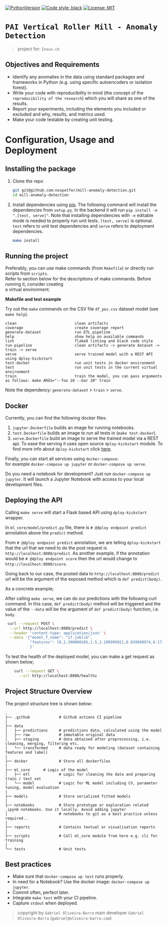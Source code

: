 
[![PythonVersion](https://img.shields.io/pypi/pyversions/gino_admin)](https://img.shields.io/pypi/pyversions/gino_admin)
[![Code style: black](https://img.shields.io/badge/code%20style-black-000000.svg)](https://github.com/psf/black)
[![License: MIT](https://img.shields.io/badge/License-MIT-yellow.svg)](https://opensource.org/licenses/MIT)

# `PAI Vertical Roller Mill - Anomaly Detection`

> project for: `Insus.ch`  

## Objectives and Requirements


* Identify any anomalies in the data using standard packages and frameworks in Python (e.g. using specific autoencoders or isolation forest).
* Write your code with reproducibility in mind (the concept of the `reproducibility of the research`) which you will share as one of the results.
* Report your experiments, including the elements you included or excluded and why, results, and metrics used.
* Make your code testable by creating unit testing.


# Configuration, Usage and Deployment

## Installing the package

1. Clone the repo

    ```bash
    git git@github.com:nospotfer/mill-anomaly-detection.git
    cd mill-anomaly-detection
    ```

2. Install dependencies using [pip](https://pip.pypa.io/en/stable/installing/). The following command
will install the dependencies from `setup.py`. In the backend it will run `pip install -e ".[test, serve]"`. Note that installing dependencies with `-e` 
editable mode is needed to properly run unit tests. `[test, serve]` is optional. `test` refers to
unit test dependencies and `serve` refers to deployment dependencies.

    ```bash
    make install
    ```

## Running the project

Preferably, you can use make commands (from `Makefile`) or directly run scripts from `scripts`.  
Refer to section below for the descriptions of make commands. Before running it, consider creating  
a virtual environment.  

**Makefile and test example**

Try out the `make` commands on the CSV file `df_poc.csv` dataset model (see `make help`).

```
clean                          clean artifacts
coverage                       create coverage report
generate-dataset               run ETL pipeline
help                           show help on available commands
lint                           flake8 linting and black code style
run-pipeline                   clean artifacts -> generate dataset -> train -> serve
serve                          serve trained model with a REST API using dploy-kickstart
test-docker                    run unit tests in docker environment
test                           run unit tests in the current virtual environment
train                          train the model, you can pass arguments as follows: make ARGS="--foo 10 --bar 20" train
```

Note the dependency: `generate-dataset` > `train` > `serve`.

## Docker

Currently, you can find the following docker files:  
1. `jupyter.Dockerfile` builds an image for running notebooks.  
2. `test.Dockerfile` builds an image to run all tests in (`make test-docker`).
3. `serve.Dockerfile` build an image to serve the trained model via a REST api.
To ease the serving it uses open source `dploy-kickstart` module. To find more info
about `dploy-kickstart` click [here](https://github.com/dploy-ai/dploy-kickstart/).

Finally, you can start all services using `docker-compose`:  
for example `docker-compose up jupyter` or `docker-compose up serve`.  

Do you need a notebook for development? Just run `docker-compose up jupyter`. It will launch a Jupyter Notebook 
with access to your local development files.

## Deploying the API

Calling `make serve` will start a Flask based API using `dploy-kickstart`
wrapper. 

In `ml_core/model/predict.py` file, there is `# @dploy endpoint predict`
annotation above the `predict` method. 

From `# @dploy endpoint predict` annotation, we are telling `dploy-kickstart` 
that the url that we need to do the post request is `http://localhost:8080/predict`.
As another example, if the annotation would be `# @dploy endpoint score` then the url
would change to `http://localhost:8080/score`.  

Going back to our case, the posted data to `http://localhost:8080/predict` url will be
the argument of the exposed method which is `def predict(body)`. 

As a concrete example;

After calling `make serve`, we can do our predictions with the following curl command.
In this case, `def predict(body)` method will be triggered and the value of the `--data`
will be the argument of `def predict(body)` function, i.e. `body`.

```sh
 curl --request POST \
  --url http://localhost:8080/predict \
  --header 'content-type: application/json' \
  --data '{"model_f_name": "if.joblib",
           "features": [0,2.390000105,1.5,2.109999921,0.839999974,0.17,0.150000006,1.32,0.93,0.200000003,18.5,37.9,47.125,0.282499999,0.189999998,0.449999988,1.7,2.205,488.3808406,31.4554075,10.9313475,58.1055925,69.857555,63.3372025,145,144.2604,143.2838,144.2231,144.72035,143.697825,37.76956044,48.14815,42.36111,55.61343,56.42360765,47.85879637,50.40509033,83.73842,68.11343,77.25694069,72.68518,71.18055725,59.08564758,58,95,94,50,45,52,51,52,51,0.6799584,0.5902618,38,48.79999924,58.5,58.90000153,59.825,48,39.86437,192.432725,74.14704,11.0450725,9.9954285,43.60000229,57.60000229,65.52499962,78.92500114,83.90000153,100.5,57.79999943,57.90000153,60,8.03,8.279999733,7.320000172,7.619999886,6.7725,6.682,6.89925,6.842,5.01825,4.885,4.8055,4.57225,4.22775,4.22775,501.55525,545.912925,1.403356,63.2595475,48.556855,39.6050375,1.099537,74.86979,83.315245,75.647425,74.65278,72.193285,82.4833625,72.627315,77.5643825,70.457175,73.441115,70.52951,78.848375,6.860532,83.5]
           }'
```

To test the health of the deployed model, you can make a get request as shown below;

```sh
    curl --request GET \
      --url http://localhost:8080/healthz
```



## Project Structure Overview 
The project structure tree is shown below:

```
.
├── .github             # Github actions CI pipeline
|
├── data                
│   ├── predictions     # predictions data, calculated using the model
│   ├── raw             # immutable original data
│   ├── staging         # data obtained after preprocessing, i.e. cleaning, merging, filtering etc.
│   └── transformed     # data ready for modeling (dataset containing features and label)
|
├── docker              # Store all dockerfiles
|
├── ml_core      # Logic of the model
│   ├── etl             # Logic for cleaning the data and preparing train / test set 
│   └── model           # Logic for ML model including CV, parameter tuning, model evaluation
|
├── models              # Store serialized fitted models
|
├── notebooks           # Store prototype or exploration related .ipynb notebooks. Use it locally. Avoid adding jupyter
│                       # notebooks to git as a best practice unless required..
|
├── reports             # Contains textual or visualisation reports
|
├── scripts             # Call ml_core module from here e.g. cli for training
|
└── tests               # Unit tests
```

## Best practices

- Make sure that `docker-compose up test` runs properly.  
- In need for a Notebook? Use the docker image: `docker-compose up jupyter`.
- Commit often, perfect later.
- Integrate `make test` with your CI pipeline.
- Capture `stdout` when deployed.


> copyright by `Gabriel Oliveira-Barra`
> main developer `Gabriel Oliveira-Barra` (`gabriel@oliveira-barra.com`)
